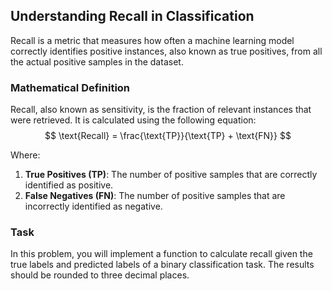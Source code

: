 
## Understanding Recall in Classification

Recall is a metric that measures how often a machine learning model correctly identifies positive instances, also known as true positives, from all the actual positive samples in the dataset.

### Mathematical Definition

Recall, also known as sensitivity, is the fraction of relevant instances that were retrieved. It is calculated using the following equation:
$$
\text{Recall} = \frac{\text{TP}}{\text{TP} + \text{FN}}
$$

Where:
1. **True Positives (TP)**: The number of positive samples that are correctly identified as positive.
2. **False Negatives (FN)**: The number of positive samples that are incorrectly identified as negative.

### Task

In this problem, you will implement a function to calculate recall given the true labels and predicted labels of a binary classification task. The results should be rounded to three decimal places.
